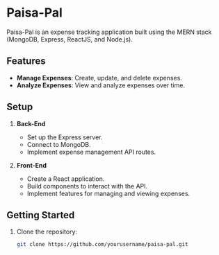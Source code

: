 # Paisa-Pal

Paisa-Pal is an expense tracking application built using the MERN stack (MongoDB, Express, ReactJS, and Node.js).

## Features

- **Manage Expenses**: Create, update, and delete expenses.
- **Analyze Expenses**: View and analyze expenses over time.

## Setup

1. **Back-End**

   - Set up the Express server.
   - Connect to MongoDB.
   - Implement expense management API routes.

2. **Front-End**

   - Create a React application.
   - Build components to interact with the API.
   - Implement features for managing and viewing expenses.

## Getting Started

1. Clone the repository:

   ```bash
   git clone https://github.com/yourusername/paisa-pal.git
